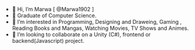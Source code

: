 
- 👋 Hi, I’m Marwa [ @Marwa1902 ]
- 🌱 Graduate of Computer Science.
- 👀 I’m interested in Programming, Designing and Draweing, Gaming , Reading Books and Mangas, Watching Movies, TV Shows and Animes.
- 💞️ I’m looking to collaborate on a Unity (C#), frontend or backend(Javascript) project.



<!--
- 🌱 I’m currently learning C++.
- 💞️ I’m looking to collaborate on ...
- 📫 How to reach me ...

Marwa1902/Marwa1902 is a ✨ special ✨ repository because its `README.md` (this file) appears on your GitHub profile.
You can click the Preview link to take a look at your changes.
--->
